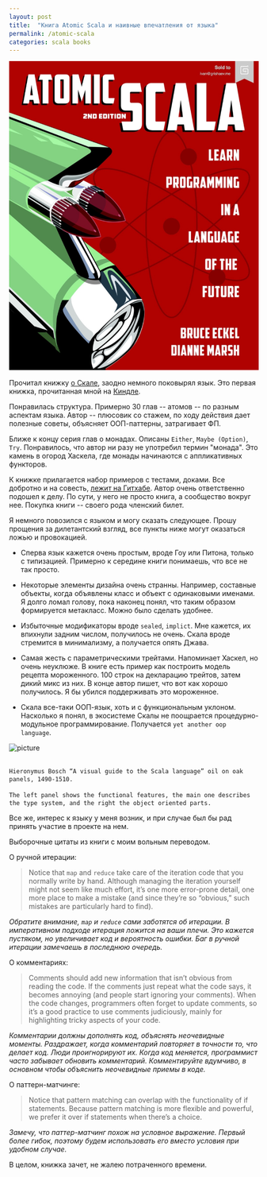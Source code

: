 ```yaml
---
layout: post
title:  "Книга Atomic Scala и наивные впечатления от языка"
permalink: /atomic-scala
categories: scala books
---
```


![cover](/assets/static/atomic-scala.jpg)

Прочитал книжку [о Скале][book], заодно немного поковырял язык. Это
первая книжка, прочитанная мной на [Киндле](/kindle).

[book]: http://www.atomicscala.com/

Понравилась структура. Примерно 30 глав -- атомов -- по разным
аспектам языка. Автор -- плюсовик со стажем, по ходу действия дает
полезные советы, объясняет ООП-паттерны, затрагивает ФП.

Ближе к концу серия глав о монадах. Описаны `Either`, `Maybe
(Option)`, `Try`. Понравилось, что автор ни разу не употребил термин
"монада". Это камень в огород Хаскела, где монады начинаются с
аппликативных функторов.

К книжке прилагается набор примеров с тестами, доками. Все добротно и
на совесть, [лежит на Гитхабе][github]. Автор очень ответственно
подошел к делу. По сути, у него не просто книга, а сообщество вокруг
нее. Покупка книги -- своего рода членский билет.

[github]: https://github.com/AtomicScala

Я немного повозился с языком и могу сказать следующее. Прошу прощения
за дилетантский взгляд, все пункты ниже могут оказаться ложью и
провокацией.

- Сперва язык кажется очень простым, вроде Гоу или Питона, только с
  типизацией. Примерно к середине книги понимаешь, что все не так
  просто.

- Некоторые элементы дизайна очень странны. Например, составные
  объекты, когда объявлены класс и объект с одинаковыми именами. Я
  долго ломал голову, пока наконец понял, что таким образом
  формируется метакласс. Можно было сделать удобнее.

- Избыточные модификаторы вроде `sealed`, `implict`. Мне кажется, их
  впихнули задним числом, получилось не очень. Скала вроде стремится в
  минимализму, а получается опять Джава.

- Самая жесть с параметрическими трейтами. Напоминает Хаскел, но очень
  неуклюже. В книге есть пример как построить модель рецепта
  мороженного. 100 строк на декларацию трейтов, затем дикий микс из
  них. В конце автор пишет, что вот как хорошо получилось. Я бы убился
  поддерживать это мороженное.

- Скала все-таки ООП-язык, хоть и с функциональным уклоном. Насколько
  я понял, в экосистеме Скалы не поощрается процедурно-модульное
  программирование. Получается `yet another oop language`.

![picture](http://41.media.tumblr.com/393d852bf9be9b339e76e4bc393aad34/tumblr_o56sc7ASY31ugyavxo1_1280.jpg)

~~~

Hieronymus Bosch “A visual guide to the Scala language” oil on oak
panels, 1490-1510.

The left panel shows the functional features, the main one describes
the type system, and the right the object oriented parts.

~~~

Все же, интерес к языку у меня возник, и при случае был бы рад принять
участие в проекте на нем.

Выборочные цитаты из книги с моим вольным переводом.

О ручной итерации:

> Notice that `map` and `reduce` take care of the iteration code that
> you normally write by hand. Although managing the iteration yourself
> might not seem like much effort, it’s one more error-prone detail,
> one more place to make a mistake (and since they’re so “obvious,”
> such mistakes are particularly hard to find).

*Обратите внимание, `map` и `reduce` сами заботятся об итерации. В
императивном подходе итерация ложится на ваши плечи. Это кажется
пустяком, но увеличивает код и вероятность ошибки. Баг в ручной
итерации замечаешь в последнюю очередь.*

О комментариях:

> Comments should add new information that isn’t obvious from reading
> the code. If the comments just repeat what the code says, it becomes
> annoying (and people start ignoring your comments). When the code
> changes, programmers often forget to update comments, so it’s a good
> practice to use comments judiciously, mainly for highlighting tricky
> aspects of your code.

*Комментарии должны дополнять код, объяснять неочевидные моменты.
Раздражает, когда комментарий повторяет в точности то, что делает
код. Люди проигнорируют их. Когда код меняется, программист часто
забывает обновить комментарий. Комментируйте вдумчиво, в основном
чтобы объяснить неочевидные приемы в коде.*

О паттерн-матчинге:

> Notice that pattern matching can overlap with the functionality of
> if statements. Because pattern matching is more flexible and
> powerful, we prefer it over if statements when there’s a choice.

*Замечу, что паттер-матчинг похож на условное выражение. Первый более
гибок, поэтому будем использовать его вместо условия при удобном
случае.*

В целом, книжка зачет, не жалею потраченного времени.
